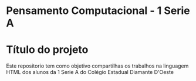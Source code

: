 # Pensamento Computacional - 1 Serie A
# Título do projeto

Este repositorio tem como objetivo compartilhas os trabalhos na linguagem HTML  dos alunos da 1 Serie A do Colégio Estadual Diamante D'Oeste
